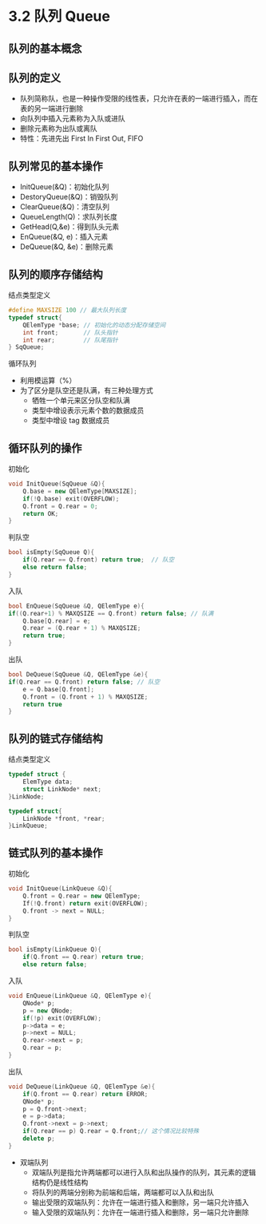# 3.2 队列 Queue

## 队列的基本概念

## 队列的定义

- 队列简称队，也是一种操作受限的线性表，只允许在表的一端进行插入，而在表的另一端进行删除
- 向队列中插入元素称为入队或进队
- 删除元素称为出队或离队
- 特性：先进先出 First In First Out, FIFO

## 队列常见的基本操作

- InitQueue(&Q)：初始化队列
- DestoryQueue(&Q)：销毁队列
- ClearQueue(&Q)：清空队列
- QueueLength(Q)：求队列长度
- GetHead(Q,&e)：得到队头元素
- EnQueue(&Q, e)：插入元素
- DeQueue(&Q, &e)：删除元素

## 队列的顺序存储结构

结点类型定义

```cpp
#define MAXSIZE 100 // 最大队列长度
typedef struct{
    QElemType *base; // 初始化的动态分配存储空间
    int front;       // 队头指针
    int rear;        // 队尾指针
} SqQueue;
```

循环队列

- 利用模运算（%）
- 为了区分是队空还是队满，有三种处理方式
  - 牺牲一个单元来区分队空和队满
  - 类型中增设表示元素个数的数据成员
  - 类型中增设 tag 数据成员

## 循环队列的操作

初始化

```cpp
void InitQueue(SqQueue &Q){
    Q.base = new QElemType[MAXSIZE];
    if(!Q.base) exit(OVERFLOW);
    Q.front = Q.rear = 0;
    return OK;
}
```

判队空

```cpp
bool isEmpty(SqQueue Q){
    if(Q.rear == Q.front) return true;  // 队空
    else return false;
}
```

入队

```cpp
bool EnQueue(SqQueue &Q, QElemType e){
if((Q.rear+1) % MAXQSIZE == Q.front) return false; // 队满
    Q.base[Q.rear] = e;
    Q.rear = (Q.rear + 1) % MAXQSIZE;
    return true;
}
```

出队

```cpp
bool DeQueue(SqQueue &Q, QElemType &e){
if(Q.rear == Q.front) return false; // 队空
    e = Q.base[Q.front];
    Q.front = (Q.front + 1) % MAXQSIZE;
    return true
}
```

## 队列的链式存储结构

结点类型定义

```cpp
typedef struct {
    ElemType data;
    struct LinkNode* next;
}LinkNode;

typedef struct{
    LinkNode *front, *rear;
}LinkQueue;
```

## 链式队列的基本操作

初始化

```cpp
void InitQueue(LinkQueue &Q){
    Q.front = Q.rear = new QElemType;
    If(!Q.front) return exit(OVERFLOW);
    Q.front -> next = NULL;
}
```

判队空

```cpp
bool isEmpty(LinkQueue Q){
    if(Q.front == Q.rear) return true;
    else return false;
```

入队

```cpp
void EnQueue(LinkQueue &Q, QElemType e){
    QNode* p;
    p = new QNode;
    if(!p) exit(OVERFLOW);
    p->data = e;
    p->next = NULL;
    Q.rear->next = p;
    Q.rear = p;
}
```

出队

```cpp
void DeQueue(LinkQueue &Q, QElemType &e){
    if(Q.front == Q.rear) return ERROR;
    QNode* p;
    p = Q.front->next;
    e = p->data;
    Q.front->next = p->next;
    if(Q.rear == p) Q.rear = Q.front;// 这个情况比较特殊
    delete p;
}
```

- 双端队列
  - 双端队列是指允许两端都可以进行入队和出队操作的队列，其元素的逻辑结构仍是线性结构
  - 将队列的两端分别称为前端和后端，两端都可以入队和出队
  - 输出受限的双端队列：允许在一端进行插入和删除，另一端只允许插入
  - 输入受限的双端队列：允许在一端进行插入和删除，另一端只允许删除

<!-- ### 习题

- 8【2011】 已知循环队列存储在一维数组A[0...n-1]中，且队列非空时front和rear分别指向队头元素和队尾元素。若初试队列为空，且要求第一个进入队列的元素存储在A[0]处，则初始时front和rear的值分别是→0，n-1
- 10【2014】
- 14 用链式存储方式的队列进行删除操作时需要
A 仅修改头指针
B 仅修改尾指针
C 头尾指针都要修改
D 头尾指针可能都要修改→D，当队列元素>1时，删除操作只修改头指针；当队列元素=1时，删除操作头尾指针都要修改
    - 16 假设循环单链表表示的队列长度为n，队头固定在链表尾，若只设头指针，则进队操作的时间复杂度为→O(n)
- 18【2010】
- 19【2018】
- 20【2016】
- 综合题4【2019】请设计一个队列，要求满足：
A. 初始队列为空；
B. 入队时，允许增加队列占用空间；
C. 出队后，出队元素所占用的空间可重复使用，即整个队列所占用的空间只增不减；
D. 入队操作和出队操作的时间复杂度始终保持为$O(1)$
请回答下列问题
A. 该队列是选择链式存储结构，还是应选择顺序存储结构？
B. 画出队列的初始状态，并给出判断队空和队满的条件
C. 画出第一个元素入队后的队列状态
D. 给出入队操作和出队操作的基本过程  -->
